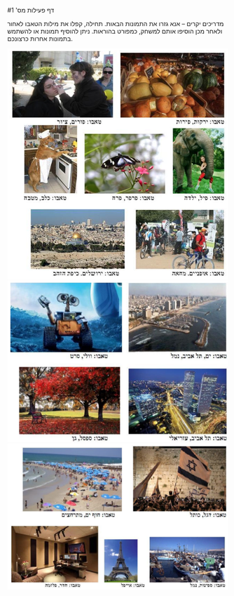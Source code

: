 
#דף פעילות מס' 1

מדריכים יקרים – אנא גזרו את התמונות הבאות.
תחילה, קפלו את מילות הטאבו לאחור ולאחר מכן הוסיפו אותם למשחק, כמפורט בהוראות.
ניתן להוסיף תמונות או להשתמש בתמונות אחרות כרצונכם.

<div id="container" align="center">
  <img class="img-responsive" src="img02.png" title=""/>
</div>

<div id="container" align="center">
  <img class="img-responsive" src="img03.png" title=""/>
</div>

<div id="container" align="center">
  <img class="img-responsive" src="img04.png" title=""/>
</div>
